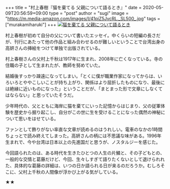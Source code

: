 +++
title = "村上春樹『猫を棄てる 父親について語るとき』"
date = 2020-05-09T20:56:59+09:00
type = "post"
author = "sugi"
image = "https://m.media-amazon.com/images/I/41piZ5JvcRL._SL500_.jpg"
tags = ["murakamiharuki"]
+++
<a href="https://www.amazon.co.jp/dp/4163911936/?tag=chezsugi-22" target="_blank"><img src="https://m.media-amazon.com/images/I/41piZ5JvcRL._SL500_.jpg" alt="猫を棄てる 父親について語るとき" class="alignleft" /></a>

村上春樹が初めて自分の父について書いたエッセイ。中くらいの短編の長さだが、刊行にあたって他の作品と組み合わせるのが難しいということで台湾出身の高妍さんの挿絵をつけて単独で出版されている。

村上春樹さんの父村上千秋は1917年に生まれ、2008年に亡くなっている。寺の住職の子として生まれたが、教師を努めていた。

結婚後すっかり疎遠になってしまい。「とくに僕が職業作家になってからは、いろいろとややこしいことが持ち上がり、関係はより屈折したものになり、最後には絶縁に近いものになった」ということだが、「まとまった形で文章にしなくてはならない」と思っていたそうだ。

少年時代の、父とともに海岸に猫を棄てにいった記憶からはじまり、父の従軍体験を歴史から掘り起こし、自分がこの世に生を受けることになった偶然の神秘について思いをはせている。

ファンとして飾りがない率直な文章が読めるのはうれしい。電車のなかの1時間ちょっとで読み終えてしまった。高妍さんの柄には不思議な味がある。1996年生まれで、今や台湾は日本以上の先進国だと思うが、ノスタルジーを感じた。

今回語られたのは、ある時代を生きたひとつの人生の片鱗と、その子どもとの、一般的な交情と葛藤だけど、今回、生々しすぎて語りたくないとして退けられれた、具体的な葛藤の詳細は、いつの日か語られる日が来るのだろうか。むしろそこに、父村上千秋の人間像が浮かび上がる気がしている。

★★